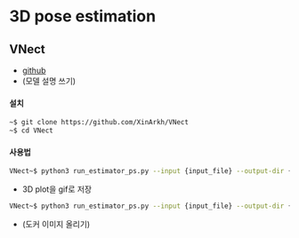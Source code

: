 # 3D pose estimation
## VNect
* [github](https://github.com/XinArkh/VNect)
* (모델 설명 쓰기)

#### 설치

```bash
~$ git clone https://github.com/XinArkh/VNect
~$ cd VNect
```

#### 사용법
```bash
VNect~$ python3 run_estimator_ps.py --input {input_file} --output-dir {output_directory}
```
  - 3D plot을 gif로 저장
```bash
VNect~$ python3 run_estimator_ps.py --input {input_file} --output-dir {output_directory} --savegif True
```


- (도커 이미지 올리기)
